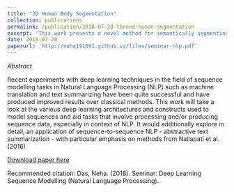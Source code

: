 ```yaml
---
title: "3D Human Body Segmentation"
collection: publications
permalink: /publication/2018-07-28-threed-human-segmentation
excerpt: 'This work presents a novel method for semantically segmenting a 3D point cloud of a human.'
date: 2018-07-28
paperurl: 'http://neha191091.github.io/files/seminar-nlp.pdf'
---
```

*Abstract*

Recent experiments with deep learning techniques in the field of sequence modelling tasks in
Natural Language Processing (NLP) such as machine translation and text summarizing have been
quite successful and have produced improved results over classical methods. This work will take
a look at the various deep learning architectures and constructs used to model sequences and aid
tasks that involve processing and/or producing sequence data, especially in context of NLP. It
would additionally explore in detail, an application of sequence-to-sequence NLP - abstractive
text summarization - with particular emphasis on methods from Nallapati et al. (2016)

[Download paper here](http://neha191091.github.io/files/seminar-nlp.pdf)

Recommended citation: Das, Neha. (2018). Seminar: Deep Learning Sequence Modelling (Natural Language Processing).